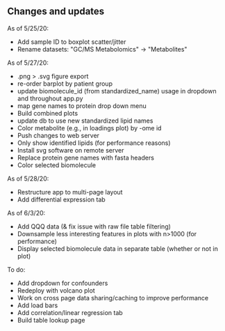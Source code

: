
## Changes and updates

As of 5/25/20:  
- Add sample ID to boxplot scatter/jitter  
- Rename datasets: "GC/MS Metabolomics" -> "Metabolites"  

As of 5/27/20:  
- .png > .svg figure export  
- re-order barplot by patient group  
- update biomolecule_id (from standardized_name) usage in dropdown and throughout app.py  
- map gene names to protein drop down menu  
- Build combined plots  
- update db to use new standardized lipid names  
- Color metabolite (e.g., in loadings plot) by -ome id
- Push changes to web server  
- Only show identified lipids (for performance reasons)
- Install svg software on remote server
- Replace protein gene names with fasta headers
- Color selected biomolecule

As of 5/28/20:
- Restructure app to multi-page layout  
- Add differential expression tab

As of 6/3/20:
- Add QQQ data (& fix issue with raw file table filtering)
- Downsample less interesting features in plots with n>1000 (for performance)
- Display selected biomolecule data in separate table (whether or not in plot)

To do:
- Add dropdown for confounders
- Redeploy with volcano plot
- Work on cross page data sharing/caching to improve performance
- Add load bars
- Add correlation/linear regression tab  
- Build table lookup page  
